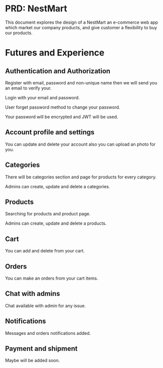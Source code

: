 # PRD: NestMart

This document explores the design of a NestMart an e-commerce web app which market our company products, and give customer a flexibility to buy our products.

# Futures and Experience

## Authentication and Authorization

Register with email, password and non-unique name then we will send you an email to verify your.

Login with your email and password.

User forget password method to change your password.

Your password will be encrypted and JWT will be used.

## Account profile and settings

You can update and delete your account also you can upload an photo for you.

## Categories

There will be categories section and page for products for every category.

Admins can create, update and delete a categories.

## Products

Searching for products and product page.

Admins can create, update and delete a products.

## Cart

You can add and delete from your cart.

## Orders

You can make an orders from your cart items.

## Chat with admins

Chat available with admin for any issue.

## Notifications

Messages and orders notifications added.

## Payment and shipment

Maybe will be added soon.
